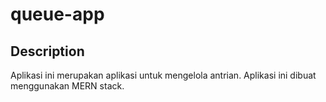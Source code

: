 # queue-app

## Description

Aplikasi ini merupakan aplikasi untuk mengelola antrian. Aplikasi ini dibuat menggunakan MERN stack.
